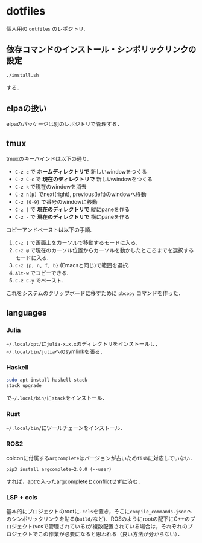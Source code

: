 # dotfiles

個人用の `dotfiles` のレポジトリ.

## 依存コマンドのインストール・シンボリックリンクの設定

```bash
./install.sh
```

する．

## elpaの扱い

elpaのパッケージは別のレポジトリで管理する．

## tmux

tmuxのキーバインドは以下の通り.

- `C-z c` で **ホームディレクトリで** 新しいwindowをつくる
- `C-z C-c` で **現在のディレクトリで** 新しいwindowをつくる
- `C-z k` で現在のwindowを消去
- `C-z n(p)` でnext(right), previous(left)のwindowへ移動
- `C-z {0-9}` で番号のwindowに移動
- `C-z |` で **現在のディレクトリで** 縦にpaneを作る
- `C-z -` で **現在のディレクトリで** 横にpaneを作る

コピーアンドペーストは以下の手順.

1. `C-z [` で画面上をカーソルで移動するモードに入る.
2. `C-z @` で現在のカーソル位置からカーソルを動かしたところまでを選択するモードに入る.
3. `C-z {p, n, f, b}` (Emacsと同じ)で範囲を選択.
4. `Alt-w` でコピーできる.
5. `C-z C-y` でペースト.

これをシステムのクリップボードに移すために `pbcopy` コマンドを作った．

## languages

### Julia

`~/.local/opt/`に`julia-x.x.x`のディレクトリをインストールし，`~/.local/bin/julia`へのsymlinkを張る．

### Haskell

```bash
sudo apt install haskell-stack
stack upgrade
```

で`~/.local/bin/`に`stack`をインストール．

### Rust

`~/.local/bin/`にツールチェーンをインストール．

### ROS2

colconに付属する`argcomplete`はバージョンが古いため`fish`に対応していない．

```
pip3 install argcomplete=2.0.0 (--user)
```

すれば，aptで入ったargcompleteとconflictせずに済む．

### LSP + ccls

基本的にプロジェクトのrootに`.ccls`を置き，そこに`compile_commands.json`へのシンボリックリンクを貼る(`build/`など)．ROSのようにrootの配下にC++のプロジェクト(vcsで管理されている)が複数配置されている場合は，それぞれのプロジェクトでこの作業が必要になると思われる（良い方法が分からない）．
